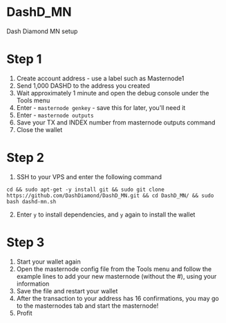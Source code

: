 # DashD_MN
Dash Diamond MN setup

# Step 1

1. Create account address - use a label such as Masternode1
2. Send 1,000 DASHD to the address you created
3. Wait approximately 1 minute and open the debug console under the Tools menu
4. Enter - ```masternode genkey``` - save this for later, you'll need it
5. Enter -  ```masternode outputs```
6. Save your TX and INDEX number from masternode outputs command
7. Close the wallet

# Step 2

1. SSH to your VPS and enter the following command
```
cd && sudo apt-get -y install git && sudo git clone https://github.com/DashDiamond/DashD_MN.git && cd DashD_MN/ && sudo bash dashd-mn.sh
```
2. Enter ```y``` to install dependencies, and ```y``` again to install the wallet

# Step 3

1. Start your wallet again
2. Open the masternode config file from the Tools menu and follow the example lines to add your new masternode (without the #), using your information
3. Save the file and restart your wallet
4. After the transaction to your address has 16 confirmations, you may go to the masternodes tab and start the masternode!
5. Profit
